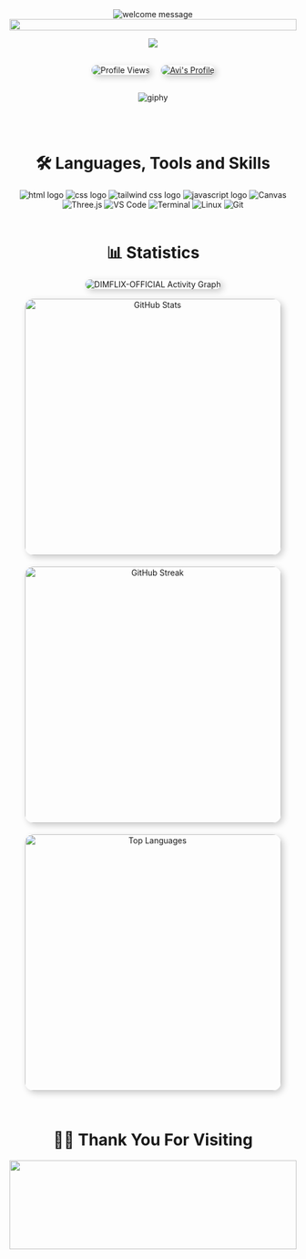 
<div align="center">
  <!-- Welcome Section with rounded image -->
  <img src="https://readme-typing-svg.demolab.com?font=Doto&weight=700&size=45&pause=1000&center=true&vCenter=true&width=900&lines=+Hey%F0%9F%91%8B+there!!+welcome%E2%9C%A8%F0%9F%A4%A9" alt="welcome message" />
  <!-- Line -->
  <img src="https://i.imgur.com/dBaSKWF.gif" height="20" width="100%">
</div>
<div align="center">
  
![](https://github-profile-trophy.vercel.app/?username=avi-codesmith&theme=radical&no-frame=false&no-bg=true&margin-w=4)
  
</div>
<br>
<div align="center">
  <!-- Profile Counter with rounded corners and shadow -->
  <img src="https://komarev.com/ghpvc/?username=avi-codesmith&color=007ec6&style=for-the-badge&labelColor=007ec6" alt="Profile Views" style="border-radius: 15px; box-shadow: 4px 4px 12px rgba(0, 0, 0, 0.2);" />
    &nbsp; &nbsp;
  <!-- Profile Link with rounded corners and shadow -->
  <a href="https://github.com/avi-codesmith">
    <img src="https://img.shields.io/badge/Profile-Avi%20-555.svg?style=for-the-badge&labelColor=007ec6" alt="Avi's Profile" style="border-radius: 15px; box-shadow: 4px 4px 12px rgba(0, 0, 0, 0.2);">
  </a>
  
  <br>
  <br>

![giphy](https://github.com/user-attachments/assets/ff759ccf-1b40-4762-b5c9-1d96c8af08be)


</div>

<br>
<br>

<div align="center">
  <!-- Languages and Tools Section with shadows and rounded corners -->
  <h1>🛠️ Languages, Tools and Skills</h1>
  <img alt="html logo" src="https://img.shields.io/badge/HTML5-E34F26.svg?style=for-the-badge&logo=html5&logoColor=white" />
  <img alt="css logo" src="https://img.shields.io/badge/CSS3-1572B6.svg?style=for-the-badge&logo=css3&logoColor=white" />
  <img alt="tailwind css logo" src="https://img.shields.io/badge/Tailwind_CSS-38B2AC.svg?style=for-the-badge&logo=tailwind-css&logoColor=white" />
  <img alt="javascript logo" src="https://img.shields.io/badge/JavaScript-F7DF1E.svg?style=for-the-badge&logo=javascript&logoColor=black" />
  <img alt="Canvas" src="https://img.shields.io/badge/Canvas-FF6B6B?style=for-the-badge&logo=html5&logoColor=white" />
  <img alt="Three.js" src="https://img.shields.io/badge/Three.js-000000?style=for-the-badge&logo=three.js&logoColor=white" />
  <img alt="VS Code" src="https://img.shields.io/badge/VS_Code-007ACC?style=for-the-badge&logo=visual-studio-code&logoColor=white" />
  <img alt="Terminal" src="https://img.shields.io/badge/Terminal-%234D4D4D.svg?style=for-the-badge&logo=terminal&logoColor=white" />  
  <img alt="Linux" src="https://img.shields.io/badge/Linux-FCC624?style=for-the-badge&logo=linux&logoColor=black" />
  <img alt="Git" src="https://img.shields.io/badge/Git-F05032?style=for-the-badge&logo=git&logoColor=white" />
  <br>
<!-- <img src="https://github.com/user-attachments/assets/4e945e90-e6bb-49c8-904d-324c006a2ef4" alt="Image"> -->
</div>

<br>

<div align="center">
  <!-- Statistics Section with rounded borders and shadow -->
  <h1>📊 Statistics</h1>
  <img alt="DIMFLIX-OFFICIAL Activity Graph" src="https://github-readme-activity-graph.vercel.app/graph/?username=avi-codesmith&bg_color=RRGGBBAA&title_color=00abf0&color=00abf0&line=00abf0&point=DEDEDE&hide_border=true&custom_title=Contribution⠀Graph" style="border-radius:15px; box-shadow: 4px 4px 12px rgba(0, 0, 0, 0.2);" />
</div>

<br>

<div align="center">
  <!-- Streak Section with rounded borders and shadow -->
  <img src="https://github-readme-stats.vercel.app/api?username=avi-codesmith&hide_border=false&include_all_commits=false&count_private=false&theme=dark" alt="GitHub Stats" style="width: 450px; margin-bottom: 20px; border-radius: 15px; box-shadow: 4px 4px 12px rgba(0, 0, 0, 0.2);" />
  <br />
  <img src="https://github-readme-streak-stats.herokuapp.com/?user=avi-codesmith&hide_border=false&theme=dark" alt="GitHub Streak" style="width: 450px; margin-bottom: 20px; border-radius: 15px; box-shadow: 4px 4px 12px rgba(0, 0, 0, 0.2);" />
  <br />
  <img src="https://github-readme-stats.vercel.app/api/top-langs/?username=avi-codesmith&hide_border=false&include_all_commits=false&count_private=false&layout=compact&theme=dark" alt="Top Languages" style="width: 450px; margin-bottom: 30px; border-radius: 15px; box-shadow: 4px 4px 12px rgba(0, 0, 0, 0.2);" />
</div>

<div align="center">
  <!-- Thank You Section -->
  <h1>🙌🏻 Thank You For Visiting</h1>
  <img src="https://raw.githubusercontent.com/trinib/trinib/82213791fa9ff58d3ca768ddd6de2489ec23ffca/images/footer.svg" width="100%" height="20%">
</div>
